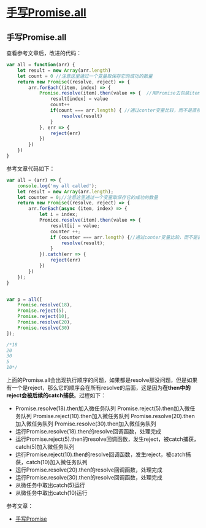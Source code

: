 # [手写Promise.all](https://github.com/Twlig/issuesBlog/issues/80)

## 手写Promise.all


查看参考文章后，改进的代码：

```javascript
var all = function(arr) {
    let result = new Array(arr.length)
    let count = 0 //注意这里通过一个变量取保存它的成功的数量
    return new Promise((resolve, reject) => {
        arr.forEach((item, index) => {
            Promise.resolve(item).then(value => {  //用Promise去包装item，防止item不是Promise无法调用then函数。前面的Promise执行完成才会通过then把执行后的value放入result中
                result[index] = value
                count++
                if(count === arr.length) { //通过conter变量比较，而不是直接通过result.length去判断
                    resolve(result)
                }
            }, err => {
                reject(err)
            })
        })
    })
} 
```

参考文章代码如下：

```javascript
var all = (arr) => {
    console.log('my all called');
    let result = new Array(arr.length);
    let counter = 0;//注意这里通过一个变量取保存它的成功的数量
    return new Promise((resolve, reject) => {
        arr.forEach(async (item, index) => {
            let i = index;
            Promice.resolve(item).then(value => { 
                result[i] = value;
                counter ++;
                if (counter === arr.length) {//通过conter变量比较，而不是直接通过result.length去判断
                    resolve(result);
                }
            }).catch(err => {
                reject(err)
            })
        })
    });
}


var p = all([ 
    Promise.resolve(18),
    Promise.reject(5),
    Promise.reject(10),
    Promise.resolve(20),
    Promise.resolve(30)
]); 

/*18
20
30
5
10*/
```

上面的Promise.all会出现执行顺序的问题，如果都是resolve那没问题，但是如果有一个是reject，那么它的顺序会在所有resolve的后面，这是因为**在then中的reject会被后续的catch捕获**。过程如下：

- Promise.resolve(18).then加入微任务队列
  Promise.reject(5).then加入微任务队列
  Promise.reject(10).then加入微任务队列
  Promise.resolve(20).then加入微任务队列
  Promise.resolve(30).then加入微任务队列
- 运行Promise.resolve(18).then的resolve回调函数，处理完成
- 运行Promise.reject(5).then的resolve回调函数，发生reject，被catch捕获，catch(5)加入微任务队列
- 运行Promise.reject(10).then的resolve回调函数，发生reject，被catch捕获，catch(10)加入微任务队列
- 运行Promise.resolve(20).then的resolve回调函数，处理完成
- 运行Promise.resolve(30).then的resolve回调函数，处理完成
- 从微任务中取出catch(5)运行
- 从微任务中取出catch(10)运行





参考文章：

- [手写Promise](https://zoyi14.smartapps.cn/pages/note/index?origin=share&slug=12a38a723938&_swebfr=1&_swebFromHost=baiduboxapp)